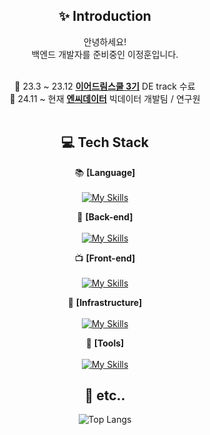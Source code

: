<div align="center">

## :sparkles: Introduction

안녕하세요! <br>
백엔드 개발자를 준비중인 이정훈입니다. <br>
<br>

:seedling: 23.3 ~ 23.12 <ins>**이어드림스쿨 3기**</ins> DE track 수료 <br>
:notebook: 24.11 ~ 현재 <ins>**엔씨데이터**</ins> 빅데이터 개발팀 / 연구원 <br>
<br>

## :computer: Tech Stack

:books: **[Language]** <br>
<br>
[![My Skills](https://skillicons.dev/icons?i=python,java&theme=light)](https://skillicons.dev)

:floppy_disk: **[Back-end]** <br>
<br>
[![My Skills](https://skillicons.dev/icons?i=spring,postgresql&theme=light)](https://skillicons.dev)

:tv: **[Front-end]** <br>
<br>
[![My Skills](https://skillicons.dev/icons?i=html,css,vue&theme=light)](https://skillicons.dev)

:file_folder: **[Infrastructure]** <br>
<br>
[![My Skills](https://skillicons.dev/icons?i=docker,aws,githubactions&theme=light)](https://skillicons.dev)

:rocket: **[Tools]** <br>
<br>
[![My Skills](https://skillicons.dev/icons?i=github,notion&theme=light)](https://skillicons.dev)
<br>

## :hatched_chick: etc..
![Top Langs](https://github-readme-stats.vercel.app/api/top-langs/?username=je0nh&layout=compact)







